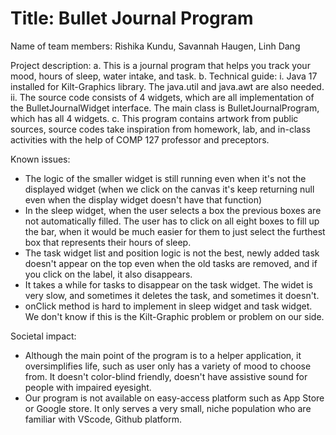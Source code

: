 # Title: Bullet Journal Program

Name of team members: Rishika Kundu, Savannah Haugen, Linh Dang

Project description: 
a. This is a journal program that helps you track your mood, hours of sleep, water intake, and task.
b. Technical guide: 
    i. Java 17 installed for Kilt-Graphics library. The java.util and java.awt are also needed. 
    ii. The source code consists of 4 widgets, which are all implementation of the BulletJournalWidget interface. The main class is BulletJournalProgram, which has all 4 widgets.
c. This program contains artwork from public sources, source codes take inspiration from homework, lab, and in-class activities with the help of COMP 127 professor and preceptors.

Known issues:
- The logic of the smaller widget is still running even when it's not the displayed widget (when we click on the canvas it's keep returning null even when the display widget doesn't have that function)
- In the sleep widget, when the user selects a box the previous boxes are not automatically filled. The user has to click on all eight boxes to fill up the bar, when it would be much easier for them to just select the furthest box that represents their hours of sleep. 
- The task widget list and position logic is not the best, newly added task doesn't appear on the top even when the old tasks are removed, and if you click on the label, it also disappears.
- It takes a while for tasks to disappear on the task widget. The widet is very slow, and sometimes it deletes the task, and sometimes it doesn't. 
- onClick method is hard to implement in sleep widget and task widget. We don't know if this is the Kilt-Graphic problem or problem on our side.


Societal impact: 
- Although the main point of the program is to a helper application, it oversimplifies life, such as user only has a variety of mood to choose from. It doesn't color-blind friendly, doesn't have assistive sound for people with impaired eyesight.  
- Our program is not available on easy-access platform such as App Store or Google store. It only serves a very small, niche population who are familiar with VScode, Github platform.


